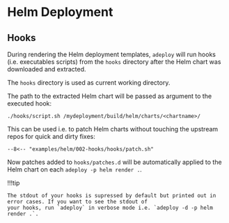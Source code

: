 # Helm Deployment

## Hooks
<!-- md:version 0.4.0 -->

During rendering the Helm deployment templates, `adeploy` will run hooks (i.e. executables scripts) from the `hooks`
directory after the Helm chart was downloaded and extracted.

The `hooks` directory is used as current working directory. 

The path to the extracted Helm chart will be passed as argument to the executed hook:

```{.bash}
./hooks/script.sh /mydeployment/build/helm/charts/<chartname>/
```

This can be used i.e. to patch Helm charts without touching the upstream repos for quick and dirty fixes:

``` {.shell title="hooks/patch.sh"}
--8<-- "examples/helm/002-hooks/hooks/patch.sh"
```

Now patches added to `hooks/patches.d` will be automatically applied to the Helm chart on each `adeploy -p helm render .`.

!!!tip

    The stdout of your hooks is supressed by default but printed out in error cases. If you want to see the stdout of 
    your hooks, run `adeploy` in verbose mode i.e. `adeploy -d -p helm render .`.